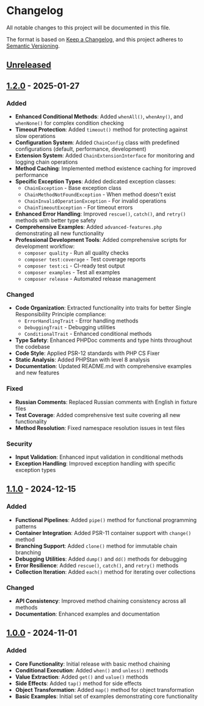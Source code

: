 # Changelog

All notable changes to this project will be documented in this file.

The format is based on [Keep a Changelog](https://keepachangelog.com/en/1.0.0/),
and this project adheres to [Semantic Versioning](https://semver.org/spec/v2.0.0.html).

## [Unreleased]

[Unreleased]: https://github.com/tommyknocker/chain/compare/v1.2.0...HEAD

## [1.2.0] - 2025-01-27

### Added
- **Enhanced Conditional Methods**: Added `whenAll()`, `whenAny()`, and `whenNone()` for complex condition checking
- **Timeout Protection**: Added `timeout()` method for protecting against slow operations
- **Configuration System**: Added `ChainConfig` class with predefined configurations (default, performance, development)
- **Extension System**: Added `ChainExtensionInterface` for monitoring and logging chain operations
- **Method Caching**: Implemented method existence caching for improved performance
- **Specific Exception Types**: Added dedicated exception classes:
  - `ChainException` - Base exception class
  - `ChainMethodNotFoundException` - When method doesn't exist
  - `ChainInvalidOperationException` - For invalid operations
  - `ChainTimeoutException` - For timeout errors
- **Enhanced Error Handling**: Improved `rescue()`, `catch()`, and `retry()` methods with better type safety
- **Comprehensive Examples**: Added `advanced-features.php` demonstrating all new functionality
- **Professional Development Tools**: Added comprehensive scripts for development workflow:
  - `composer quality` - Run all quality checks
  - `composer test:coverage` - Test coverage reports
  - `composer test:ci` - CI-ready test output
  - `composer examples` - Test all examples
  - `composer release` - Automated release management

### Changed
- **Code Organization**: Extracted functionality into traits for better Single Responsibility Principle compliance:
  - `ErrorHandlingTrait` - Error handling methods
  - `DebuggingTrait` - Debugging utilities
  - `ConditionalTrait` - Enhanced conditional methods
- **Type Safety**: Enhanced PHPDoc comments and type hints throughout the codebase
- **Code Style**: Applied PSR-12 standards with PHP CS Fixer
- **Static Analysis**: Added PHPStan with level 8 analysis
- **Documentation**: Updated README.md with comprehensive examples and new features

### Fixed
- **Russian Comments**: Replaced Russian comments with English in fixture files
- **Test Coverage**: Added comprehensive test suite covering all new functionality
- **Method Resolution**: Fixed namespace resolution issues in test files

### Security
- **Input Validation**: Enhanced input validation in conditional methods
- **Exception Handling**: Improved exception handling with specific exception types

## [1.1.0] - 2024-12-15

### Added
- **Functional Pipelines**: Added `pipe()` method for functional programming patterns
- **Container Integration**: Added PSR-11 container support with `change()` method
- **Branching Support**: Added `clone()` method for immutable chain branching
- **Debugging Utilities**: Added `dump()` and `dd()` methods for debugging
- **Error Resilience**: Added `rescue()`, `catch()`, and `retry()` methods
- **Collection Iteration**: Added `each()` method for iterating over collections

### Changed
- **API Consistency**: Improved method chaining consistency across all methods
- **Documentation**: Enhanced examples and documentation

## [1.0.0] - 2024-11-01

### Added
- **Core Functionality**: Initial release with basic method chaining
- **Conditional Execution**: Added `when()` and `unless()` methods
- **Value Extraction**: Added `get()` and `value()` methods
- **Side Effects**: Added `tap()` method for side effects
- **Object Transformation**: Added `map()` method for object transformation
- **Basic Examples**: Initial set of examples demonstrating core functionality

[1.2.0]: https://github.com/tommyknocker/chain/compare/v1.1.0...v1.2.0
[1.1.0]: https://github.com/tommyknocker/chain/compare/v1.0.0...v1.1.0
[1.0.0]: https://github.com/tommyknocker/chain/tree/v1.0.0
